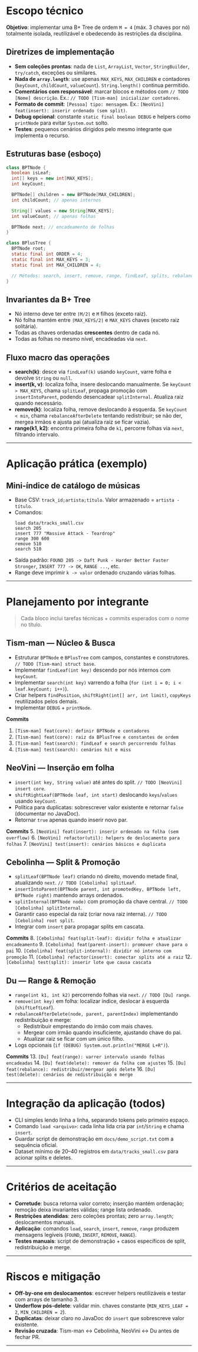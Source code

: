 # Escopo técnico

**Objetivo**: implementar uma B+ Tree de ordem `M = 4` (máx. 3 chaves por nó) totalmente isolada, reutilizável e obedecendo às restrições da disciplina.

## Diretrizes de implementação
- **Sem coleções prontas**: nada de `List`, `ArrayList`, `Vector`, `StringBuilder`, `try/catch`, exceções ou similares.
- **Nada de `array.length`**: use apenas `MAX_KEYS`, `MAX_CHILDREN` e contadores (`keyCount`, `childCount`, `valueCount`). `String.length()` continua permitido.
- **Comentários com responsável**: marcar blocos e métodos com `// TODO [Nome] descrição`. Ex.: `// TODO [Tism-man] inicializar contadores`.
- **Formato de commit**: `[Pessoa] tipo: mensagem`. Ex.: `[NeoVini] feat(insert): inserir ordenado (sem split)`.
- **Debug opcional**: constante `static final boolean DEBUG` e helpers como `printNode` para evitar `System.out` solto.
- **Testes**: pequenos cenários dirigidos pelo mesmo integrante que implementa o recurso.

## Estruturas base (esboço)
```java
class BPTNode {
  boolean isLeaf;
  int[] keys = new int[MAX_KEYS];
  int keyCount;

  BPTNode[] children = new BPTNode[MAX_CHILDREN];
  int childCount; // apenas internos

  String[] values = new String[MAX_KEYS];
  int valueCount; // apenas folhas

  BPTNode next; // encadeamento de folhas
}

class BPlusTree {
  BPTNode root;
  static final int ORDER = 4;
  static final int MAX_KEYS = 3;
  static final int MAX_CHILDREN = 4;

  // Métodos: search, insert, remove, range, findLeaf, splits, rebalance...
}
```

## Invariantes da B+ Tree
- Nó interno deve ter entre `⌈M/2⌉` e `M` filhos (exceto raiz).
- Nó folha mantém entre `⌈MAX_KEYS/2⌉` e `MAX_KEYS` chaves (exceto raiz solitária).
- Todas as chaves ordenadas **crescentes** dentro de cada nó.
- Todas as folhas no mesmo nível, encadeadas via `next`.

## Fluxo macro das operações
- **search(k)**: desce via `findLeaf(k)` usando `keyCount`, varre folha e devolve `String` ou `null`.
- **insert(k, v)**: localiza folha, insere deslocando manualmente. Se `keyCount > MAX_KEYS`, chama `splitLeaf`, propaga promoção com `insertIntoParent`, podendo desencadear `splitInternal`. Atualiza raiz quando necessário.
- **remove(k)**: localiza folha, remove deslocando à esquerda. Se `keyCount < min`, chama `rebalanceAfterDelete` tentando redistribuir; se não der, mergea irmãos e ajusta pai (atualiza raiz se ficar vazia).
- **range(k1, k2)**: encontra primeira folha de `k1`, percorre folhas via `next`, filtrando intervalo.

---

# Aplicação prática (exemplo)

## Mini-índice de catálogo de músicas
- Base CSV: `track_id;artista;título`. Valor armazenado = `artista - título`.
- Comandos:
  ```
  load data/tracks_small.csv
  search 205
  insert 777 "Massive Attack - Teardrop"
  range 300 600
  remove 510
  search 510
  ```
- Saída padrão: `FOUND 205 -> Daft Punk - Harder Better Faster Stronger`, `INSERT 777 -> OK`, `RANGE ...`, etc.
- Range deve imprimir `k -> valor` ordenado cruzando várias folhas.

---

# Planejamento por integrante
> Cada bloco inclui tarefas técnicas + commits esperados com o nome no título.

## Tism-man — Núcleo & Busca
- Estruturar `BPTNode` e `BPlusTree` com campos, constantes e construtores. `// TODO [Tism-man] struct base`.
- Implementar `findLeaf(int key)` descendo por nós internos com `keyCount`.
- Implementar `search(int key)` varrendo a folha (`for (int i = 0; i < leaf.keyCount; i++)`).
- Criar helpers `findPosition`, `shiftRight(int[] arr, int limit)`, `copyKeys` reutilizados pelos demais.
- Implementar `DEBUG` + `printNode`.

**Commits**
1. `[Tism-man] feat(core): definir BPTNode e contadores`
2. `[Tism-man] feat(core): raiz da BPlusTree e constantes de ordem`
3. `[Tism-man] feat(search): findLeaf e search percorrendo folhas`
4. `[Tism-man] test(search): cenários hit e miss`

## NeoVini — Inserção em folha
- `insert(int key, String value)` até antes do split. `// TODO [NeoVini] insert core`.
- `shiftRightLeaf(BPTNode leaf, int start)` deslocando `keys`/`values` usando `keyCount`.
- Política para duplicatas: sobrescrever valor existente e retornar `false` (documentar no JavaDoc).
- Retornar `true` apenas quando inserir novo par.

**Commits**
5. `[NeoVini] feat(insert): inserir ordenado na folha (sem overflow)`
6. `[NeoVini] refactor(util): helpers de deslocamento para folhas`
7. `[NeoVini] test(insert): cenários básicos e duplicata`

## Cebolinha — Split & Promoção
- `splitLeaf(BPTNode leaf)` criando nó direito, movendo metade final, atualizando `next`. `// TODO [Cebolinha] splitLeaf`.
- `insertIntoParent(BPTNode parent, int promotedKey, BPTNode left, BPTNode right)` mantendo arrays ordenados.
- `splitInternal(BPTNode node)` com promoção da chave central. `// TODO [Cebolinha] splitInternal`.
- Garantir caso especial da raiz (criar nova raiz interna). `// TODO [Cebolinha] root split`.
- Integrar com `insert` para propagar splits em cascata.

**Commits**
8. `[Cebolinha] feat(split-leaf): dividir folha e atualizar encadeamento`
9. `[Cebolinha] feat(parent-insert): promover chave para o pai`
10. `[Cebolinha] feat(split-internal): dividir nó interno com promoção`
11. `[Cebolinha] refactor(insert): conectar splits até a raiz`
12. `[Cebolinha] test(split): inserir lote que causa cascata`

## Du — Range & Remoção
- `range(int k1, int k2)` percorrendo folhas via `next`. `// TODO [Du] range`.
- `remove(int key)` em folha: localizar índice, deslocar à esquerda (`shiftLeftLeaf`).
- `rebalanceAfterDelete(node, parent, parentIndex)` implementando redistribuição e merge:
  - Redistribuir emprestando do irmão com mais chaves.
  - Mergear com irmão quando insuficiente, ajustando chave do pai.
  - Atualizar raiz se ficar com um único filho.
- Logs opcionais (`if (DEBUG) System.out.println("MERGE L+R")`).

**Commits**
13. `[Du] feat(range): varrer intervalo usando folhas encadeadas`
14. `[Du] feat(delete): remover da folha com ajustes`
15. `[Du] feat(rebalance): redistribuir/mergear após delete`
16. `[Du] test(delete): cenários de redistribuição e merge`

---

# Integração da aplicação (todos)
- CLI simples lendo linha a linha, separando tokens pelo primeiro espaço.
- Comando `load <arquivo>`: cada linha lida cria par `int`/`String` e chama `insert`.
- Guardar script de demonstração em `docs/demo_script.txt` com a sequência oficial.
- Dataset mínimo de 20–40 registros em `data/tracks_small.csv` para acionar splits e deletes.

---

# Critérios de aceitação
- **Corretude**: busca retorna valor correto; inserção mantém ordenação; remoção deixa invariantes válidas; range lista ordenado.
- **Restrições atendidas**: zero coleções prontas; zero `array.length`; deslocamentos manuais.
- **Aplicação**: comandos `load`, `search`, `insert`, `remove`, `range` produzem mensagens legíveis (`FOUND`, `INSERT`, `REMOVE`, `RANGE`).
- **Testes manuais**: script de demonstração + casos específicos de split, redistribuição e merge.

---

# Riscos e mitigação
- **Off-by-one em deslocamentos**: escrever helpers reutilizáveis e testar com arrays de tamanho 3.
- **Underflow pós-delete**: validar min. chaves constante (`MIN_KEYS_LEAF = 2`, `MIN_CHILDREN = 2`).
- **Duplicatas**: deixar claro no JavaDoc do `insert` que sobrescreve valor existente.
- **Revisão cruzada**: Tism-man ↔ Cebolinha, NeoVini ↔ Du antes de fechar PR.

---
